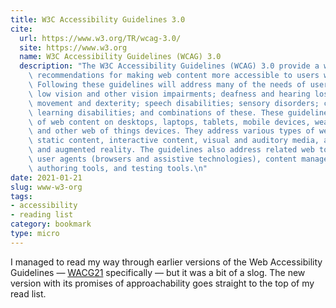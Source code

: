 ```yaml
---
title: W3C Accessibility Guidelines 3.0
cite:
  url: https://www.w3.org/TR/wcag-3.0/
  site: https://www.w3.org
  name: W3C Accessibility Guidelines (WCAG) 3.0
  description: "The W3C Accessibility Guidelines (WCAG) 3.0 provide a wide range of\
    \ recommendations for making web content more accessible to users with disabilities.\
    \ Following these guidelines will address many of the needs of users with blindness,\
    \ low vision and other vision impairments; deafness and hearing loss; limited\
    \ movement and dexterity; speech disabilities; sensory disorders; cognitive and\
    \ learning disabilities; and combinations of these. These guidelines address accessibility\
    \ of web content on desktops, laptops, tablets, mobile devices, wearable devices,\
    \ and other web of things devices. They address various types of web content including\
    \ static content, interactive content, visual and auditory media, and virtual\
    \ and augmented reality. The guidelines also address related web tools such as\
    \ user agents (browsers and assistive technologies), content management systems,\
    \ authoring tools, and testing tools.\n"
date: 2021-01-21
slug: www-w3-org
tags:
- accessibility
- reading list
category: bookmark
type: micro
---
```

[WACG21]: https://www.w3.org/TR/WCAG21/

I managed to read my way through earlier versions of the Web Accessibility Guidelines —
[WACG21] specifically —
but it was a bit of a slog.
The new version with its promises of approachability goes straight to the top of my read list.